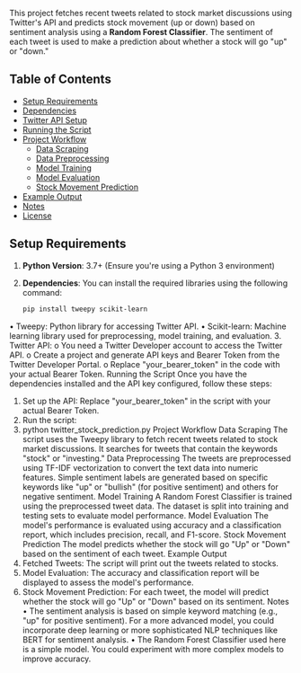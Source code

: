 This project fetches recent tweets related to stock market discussions using Twitter's API and predicts stock movement (up or down) based on sentiment analysis using a **Random Forest Classifier**. The sentiment of each tweet is used to make a prediction about whether a stock will go "up" or "down."

## Table of Contents

- [Setup Requirements](#setup-requirements)
- [Dependencies](#dependencies)
- [Twitter API Setup](#twitter-api-setup)
- [Running the Script](#running-the-script)
- [Project Workflow](#project-workflow)
  - [Data Scraping](#data-scraping)
  - [Data Preprocessing](#data-preprocessing)
  - [Model Training](#model-training)
  - [Model Evaluation](#model-evaluation)
  - [Stock Movement Prediction](#stock-movement-prediction)
- [Example Output](#example-output)
- [Notes](#notes)
- [License](#license)

## Setup Requirements

1. **Python Version**: 3.7+ (Ensure you're using a Python 3 environment)

2. **Dependencies**:
   You can install the required libraries using the following command:

   ```bash
   pip install tweepy scikit-learn
•	Tweepy: Python library for accessing Twitter API.
•	Scikit-learn: Machine learning library used for preprocessing, model training, and evaluation.
3.	Twitter API: 
o	You need a Twitter Developer account to access the Twitter API.
o	Create a project and generate API keys and Bearer Token from the Twitter Developer Portal.
o	Replace "your_bearer_token" in the code with your actual Bearer Token.
Running the Script
Once you have the dependencies installed and the API key configured, follow these steps:
1.	Set up the API: Replace "your_bearer_token" in the script with your actual Bearer Token.
2.	Run the script:
3.	python twitter_stock_prediction.py
Project Workflow
Data Scraping
The script uses the Tweepy library to fetch recent tweets related to stock market discussions. It searches for tweets that contain the keywords "stock" or "investing."
Data Preprocessing
The tweets are preprocessed using TF-IDF vectorization to convert the text data into numeric features. Simple sentiment labels are generated based on specific keywords like "up" or "bullish" (for positive sentiment) and others for negative sentiment.
Model Training
A Random Forest Classifier is trained using the preprocessed tweet data. The dataset is split into training and testing sets to evaluate model performance.
Model Evaluation
The model's performance is evaluated using accuracy and a classification report, which includes precision, recall, and F1-score.
Stock Movement Prediction
The model predicts whether the stock will go "Up" or "Down" based on the sentiment of each tweet.
Example Output
1.	Fetched Tweets: The script will print out the tweets related to stocks.
2.	Model Evaluation: The accuracy and classification report will be displayed to assess the model's performance.
3.	Stock Movement Prediction: For each tweet, the model will predict whether the stock will go "Up" or "Down" based on its sentiment.
Notes
•	The sentiment analysis is based on simple keyword matching (e.g., "up" for positive sentiment). For a more advanced model, you could incorporate deep learning or more sophisticated NLP techniques like BERT for sentiment analysis.
•	The Random Forest Classifier used here is a simple model. You could experiment with more complex models to improve accuracy.


